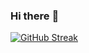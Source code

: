 ### Hi there :wave:

[![GitHub Streak](https://streak-stats.demolab.com/?user=spoturno)](https://git.io/streak-stats)


<!--
We do not see things as they are, we see things as we are.
-->
